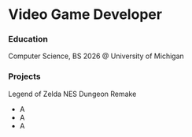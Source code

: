 # Video Game Developer

### Education 
Computer Science, BS 2026 @ University of Michigan 

### Projects
Legend of Zelda NES Dungeon Remake
- A
- A
- A
